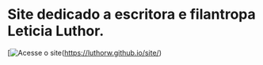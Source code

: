 # Site dedicado a escritora e filantropa Leticia Luthor.

[![Acesse o site](https://img.shields.io/badge/Acessar_site-Disponivel-purplestyle=for-the-badge&logo=safari&logoColor=white)(https://luthorw.github.io/site/)
